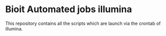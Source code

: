 # Bioit Automated jobs illumina

This repository contains all the scripts which are launch via the crontab of illumina. 